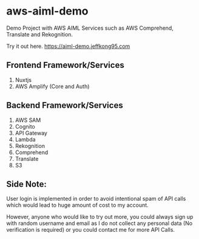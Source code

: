 # aws-aiml-demo
Demo Project with AWS AIML Services such as AWS Comprehend, Translate and Rekognition.

Try it out here. https://aiml-demo.jeffkong95.com

## Frontend Framework/Services
1. Nuxtjs
2. AWS Amplify (Core and Auth)

## Backend Framework/Services
1. AWS SAM
2. Cognito
3. API Gateway
4. Lambda
5. Rekognition
6. Comprehend
7. Translate
8. S3

## Side Note:
User login is implemented in order to avoid intentional spam of API calls which would lead to huge amount of cost to my account.

However, anyone who would like to try out more, you could always sign up with random username and email as I do not collect any personal data (No verification is required) or you could contact me for more API Calls.
